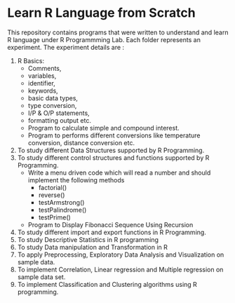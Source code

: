 # Learn R Language from Scratch
This repository contains programs that were written to understand and learn R language under R Programmming Lab.
Each folder represents an experiment. The experiment details are :
1. R Basics: 
    * Comments, 
    * variables, 
    * identifier, 
    * keywords, 
    * basic data types, 
    * type conversion, 
    * I/P & O/P statements, 
    * formatting output etc.
    * Program to calculate simple and compound interest.
    * Program to performs different conversions like temperature conversion, distance conversion etc. 
2. To study different Data Structures supported by R Programming.
3. To study different control structures and functions supported by R Programming.
    * Write a menu driven code which will read a number and should implement the following methods
        * factorial()
        * reverse()
        * testArmstrong()
        * testPalindrome()
        * testPrime()
    * Program to Display Fibonacci Sequence Using Recursion
4. To study different import and export functions in R Programming.
5. To study Descriptive Statistics in R programming
6. To study Data manipulation and Transformation in R
7. To apply Preprocessing, Exploratory Data Analysis and Visualization on sample data.
8. To implement Correlation, Linear regression and Multiple regression on sample data set.
9. To implement Classification and Clustering algorithms using R programming. 
